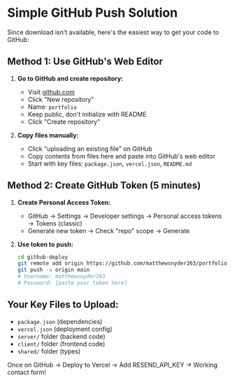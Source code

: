 # Simple GitHub Push Solution

Since download isn't available, here's the easiest way to get your code to GitHub:

## Method 1: Use GitHub's Web Editor

1. **Go to GitHub and create repository:**
   - Visit [github.com](https://github.com)
   - Click "New repository" 
   - Name: `portfolio`
   - Keep public, don't initialize with README
   - Click "Create repository"

2. **Copy files manually:**
   - Click "uploading an existing file" on GitHub
   - Copy contents from files here and paste into GitHub's web editor
   - Start with key files: `package.json`, `vercel.json`, `README.md`

## Method 2: Create GitHub Token (5 minutes)

1. **Create Personal Access Token:**
   - GitHub → Settings → Developer settings → Personal access tokens → Tokens (classic)
   - Generate new token → Check "repo" scope → Generate

2. **Use token to push:**
   ```bash
   cd github-deploy
   git remote add origin https://github.com/matthewsnyder263/portfolio.git
   git push -u origin main
   # Username: matthewsnyder263
   # Password: [paste your token here]
   ```

## Your Key Files to Upload:
- `package.json` (dependencies)
- `vercel.json` (deployment config)  
- `server/` folder (backend code)
- `client/` folder (frontend code)
- `shared/` folder (types)

Once on GitHub → Deploy to Vercel → Add RESEND_API_KEY → Working contact form!